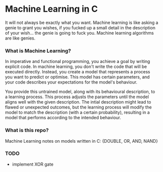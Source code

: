 # Machine Learning in C

It will not always be exactly what you want. Machine learning is like asking a genie to grant you wishes, if you fucked up a small detail in the description of your wish... the genie is going to fuck you. Machine learning algorithms are like genies.

### What is Machine Learning?

In imperative and functional programming, you achieve a goal by writing explicit code. In machine learning, you don't write the code that will be executed directly. Instead, you create a model that represents a process you want to predict or optimise. This model has certain parameters, and your code describes your expectations for the model's behaviour.

You provide this untrained model, along with its behavioural description, to a learning process. This process adjusts the parameters until the model aligns well with the given description. The intial description might lead to flawed or unexpected outcomes, but the learning process will modify the model to match the description (with a certain probability), resulting in a model that performs according to the intended behaviour.

### What is this repo?

Machine Learning notes on models written in C: {DOUBLE, OR, AND, NAND}

### TODO

- implement XOR gate